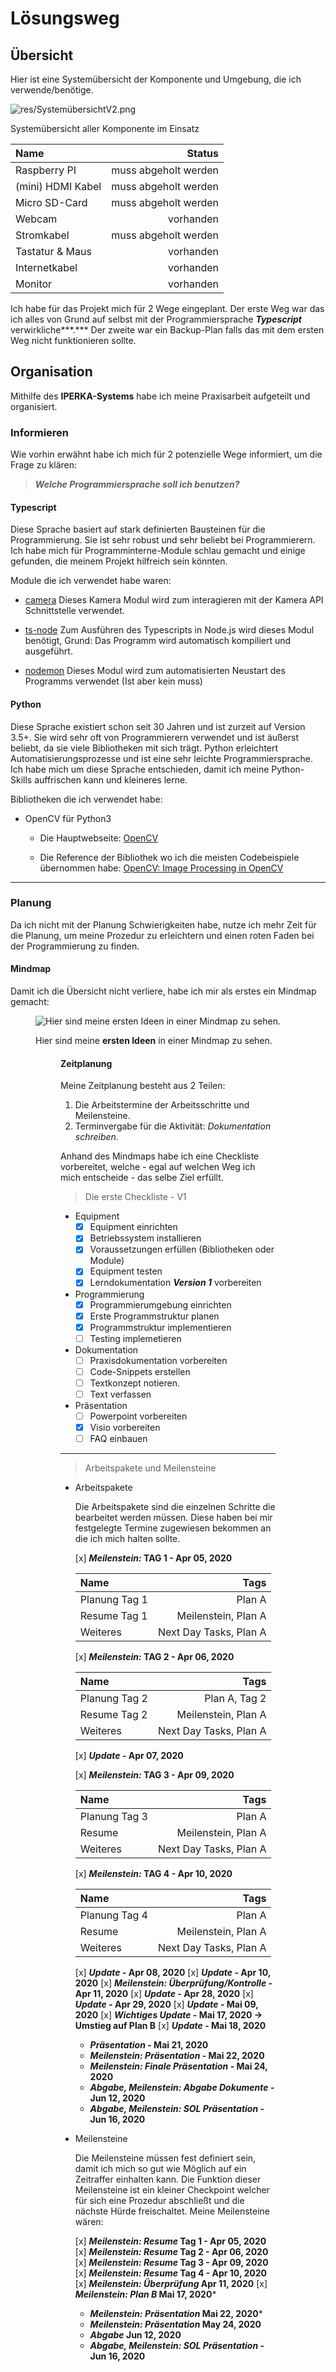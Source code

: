 # Lösungsweg

## Übersicht

Hier ist eine Systemübersicht der Komponente und Umgebung, die ich verwende/benötige.

![res/SystemübersichtV2.png](res/SystemübersichtV2.png)

Systemübersicht aller Komponente im Einsatz

| Name | Status | 
|:-|-:| 
| Raspberry PI | muss abgeholt werden | 
| (mini) HDMI Kabel | muss abgeholt werden | 
| Micro SD-Card | muss abgeholt werden | 
| Webcam | vorhanden | 
| Stromkabel | muss abgeholt werden | 
| Tastatur & Maus | vorhanden | 
| Internetkabel | vorhanden | 
| Monitor | vorhanden |


Ich habe für das Projekt mich für 2 Wege eingeplant. Der erste Weg war das ich alles von Grund auf selbst mit der Programmiersprache ***Typescript*** verwirkliche***.***
Der zweite war ein Backup-Plan falls das mit dem ersten Weg nicht funktionieren sollte.



## Organisation

Mithilfe des **IPERKA-Systems** habe ich meine Praxisarbeit aufgeteilt und organisiert.

### Informieren

Wie vorhin erwähnt habe ich mich für 2 potenzielle Wege informiert, um die Frage zu klären:

> ***Welche Programmiersprache soll ich benutzen?***

#### Typescript

Diese Sprache basiert auf stark definierten Bausteinen für die Programmierung. Sie ist sehr robust und sehr beliebt bei Programmierern.
Ich habe mich für Programminterne-Module schlau gemacht und einige gefunden, die meinem Projekt hilfreich sein könnten.

Module die ich verwendet habe waren:

- [camera](https://www.npmjs.com/package/camera)
    Dieses Kamera Modul wird zum interagieren mit der Kamera API Schnittstelle verwendet.

- [ts-node](https://www.npmjs.com/package/ts-node)
    Zum Ausführen des Typescripts in Node.js wird dieses Modul benötigt, Grund: Das Programm wird automatisch kompiliert und ausgeführt.

- [nodemon](https://www.npmjs.com/package/nodemon)
    Dieses Modul wird zum automatisierten Neustart des Programms verwendet (Ist aber kein muss)

#### Python

Diese Sprache existiert schon seit 30 Jahren und ist zurzeit auf Version 3.5+. Sie wird sehr oft von Programmierern verwendet und ist äußerst beliebt, da sie viele Bibliotheken mit sich trägt. Python erleichtert Automatisierungsprozesse und ist eine sehr leichte Programmiersprache. Ich habe mich um diese Sprache entschieden, damit ich meine Python-Skills auffrischen kann und kleineres lerne.

Bibliotheken die ich verwendet habe:

- OpenCV für Python3

    - Die Hauptwebseite: [OpenCV](https://opencv.org/)
    
    - Die Reference der Bibliothek wo ich die meisten Codebeispiele übernommen habe: [OpenCV: Image Processing in OpenCV](https://docs.opencv.org/3.4/d2/d96/tutorial_py_table_of_contents_imgproc.html)

---

### Planung

Da ich nicht mit der Planung Schwierigkeiten habe, nutze ich mehr Zeit für die Planung, um meine Prozedur zu erleichtern und einen roten Faden bei der Programmierung zu finden.

#### Mindmap

Damit ich die Übersicht nicht verliere, habe ich mir als erstes ein Mindmap gemacht:

<figure class="image">
    <img src="res/Untitled.png" alt="Hier sind meine ersten Ideen in einer Mindmap zu sehen.">
    <figcaption><p>Hier sind meine <strong>ersten Ideen</strong> in einer Mindmap zu sehen.</p></figcaption>
<figure>

#### Zeitplanung

Meine Zeitplanung besteht aus 2 Teilen: 

1. Die Arbeitstermine der Arbeitsschritte und Meilensteine.
2. Terminvergabe für die Aktivität: *Dokumentation schreiben.*

Anhand des Mindmaps habe ich eine Checkliste vorbereitet, welche - egal auf welchen Weg ich mich entscheide - das selbe Ziel erfüllt.

> Die erste Checkliste - V1

- Equipment
    - [x]  Equipment einrichten
    - [x]  Betriebssystem installieren
    - [x]  Voraussetzungen erfüllen (Bibliotheken oder Module)
    - [x]  Equipment testen
    - [x]  Lerndokumentation ***Version 1*** vorbereiten
- Programmierung
    - [x]  Programmierumgebung einrichten
    - [x]  Erste Programmstruktur planen
    - [x]  Programmstruktur implementieren
    - [ ]  Testing implemetieren
- Dokumentation
    - [ ]  Praxisdokumentation vorbereiten
    - [ ]  Code-Snippets erstellen
    - [ ]  Textkonzept notieren.
    - [ ]  Text verfassen
- Präsentation
    - [ ]  Powerpoint vorbereiten
    - [x]  Visio vorbereiten
    - [ ]  FAQ einbauen

---

> Arbeitspakete und Meilensteine

- Arbeitspakete

    Die Arbeitspakete sind die einzelnen Schritte die bearbeitet werden müssen. Diese haben bei mir festgelegte Termine zugewiesen bekommen an die ich mich halten sollte.
    
    [x] ***Meilenstein:* TAG 1 - Apr 05, 2020**
    
    | Name |  Tags | 
    |:-|-:| 
    | Planung Tag 1 | Plan A | 
    | Resume Tag 1 | Meilenstein, Plan A | 
    | Weiteres | Next Day Tasks, Plan A | 
    
    [x] ***Meilenstein:* TAG 2 - Apr 06, 2020**
    
    | Name |  Tags | 
    |:-|-:| 
    | Planung Tag 2 | Plan A, Tag 2 |
    | Resume Tag 2 | Meilenstein, Plan A |
    | Weiteres | Next Day Tasks, Plan A |
    
    [x] ***Update* - Apr 07, 2020**
    
    [x] ***Meilenstein:* TAG 3 - Apr 09, 2020**
    
    | Name |  Tags | 
    |:-|-:| 
    | Planung Tag 3 | Plan A | 
    | Resume | Meilenstein, Plan A | 
    | Weiteres | Next Day Tasks, Plan A | 
    
    [x] ***Meilenstein:* TAG 4 - Apr 10, 2020**
    
    | Name |  Tags | 
    |:-|-:| 
    | Planung Tag 4 | Plan A | 
    | Resume | Meilenstein, Plan A | 
    | Weiteres | Next Day Tasks, Plan A  | 
    
    [x] ***Update* - Apr 08, 2020**
    [x] ***Update* - Apr 10, 2020**
    [x] ***Meilenstein: Überprüfung/Kontrolle* - Apr 11, 2020**
    [x] ***Update* - Apr 28, 2020**
    [x] ***Update* - Apr 29, 2020**
    [x] ***Update* - Mai 09, 2020**
    [x] ***Wichtiges Update* - Mai 17, 2020 -> Umstieg auf Plan B**
    [x] ***Update* - Mai 18, 2020**
    * ***Präsentation* - Mai 21, 2020**
    * ***Meilenstein: Präsentation* - Mai 22, 2020**
    * ***Meilenstein: Finale Präsentation* - Mai 24, 2020**
    * ***Abgabe, Meilenstein: Abgabe Dokumente* - Jun 12, 2020**
    * ***Abgabe, Meilenstein: SOL Präsentation* - Jun 16, 2020**

- Meilensteine

    Die Meilensteine müssen fest definiert sein, damit ich mich so gut wie Möglich auf ein Zeitraffer einhalten kann. Die Funktion dieser Meilensteine ist ein kleiner Checkpoint welcher für sich eine Prozedur abschließt und die nächste Hürde freischaltet.
    Meine Meilensteine wären:
    
    [x] ***Meilenstein: Resume* Tag 1 - Apr 05, 2020**
    [x] ***Meilenstein: Resume* Tag 2 - Apr 06, 2020**
    [x] ***Meilenstein: Resume* Tag 3 - Apr 09, 2020**
    [x] ***Meilenstein: Resume* Tag 4 - Apr 10, 2020**
    [x] ***Meilenstein: Überprüfung* Apr 11, 2020**
    [x] ***Meilenstein: Plan B* Mai 17, 2020***
    * ***Meilenstein: Präsentation* Mai 22, 2020***
    * ***Meilenstein: Präsentation* May 24, 2020**
    * ***Abgabe* Jun 12, 2020**
    * ***Abgabe, Meilenstein: SOL Präsentation* - Jun 16, 2020**


